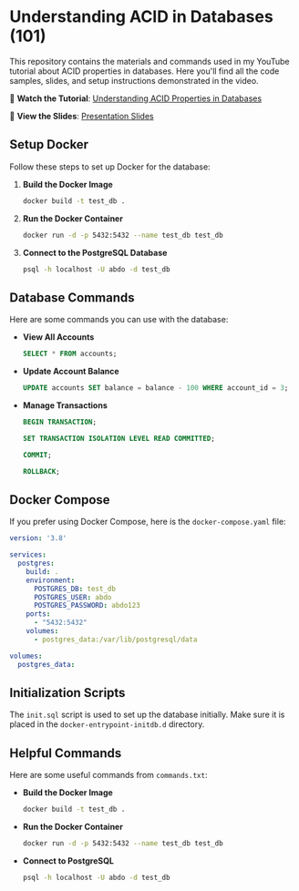 # Understanding ACID in Databases (101)

This repository contains the materials and commands used in my YouTube tutorial about ACID properties in databases. Here you'll find all the code samples, slides, and setup instructions demonstrated in the video.

🎥 **Watch the Tutorial**: [Understanding ACID Properties in Databases](https://youtu.be/TN_OZ1nocAc)

📑 **View the Slides**: [Presentation Slides](https://github.com/Mosaibah/acid-session/blob/main/ACID%20Presentation.pdf)

## Setup Docker

Follow these steps to set up Docker for the database:

1. **Build the Docker Image**
   
   ```bash
   docker build -t test_db .
   ```

2. **Run the Docker Container**
   
   ```bash
   docker run -d -p 5432:5432 --name test_db test_db
   ```

3. **Connect to the PostgreSQL Database**
   
   ```bash
   psql -h localhost -U abdo -d test_db
   ```

## Database Commands

Here are some commands you can use with the database:


- **View All Accounts**
  
  ```sql
  SELECT * FROM accounts;
  ```

- **Update Account Balance**
  
  ```sql
  UPDATE accounts SET balance = balance - 100 WHERE account_id = 3;
  ```

- **Manage Transactions**
  
  ```sql
  BEGIN TRANSACTION;
  
  SET TRANSACTION ISOLATION LEVEL READ COMMITTED;
  
  COMMIT;
  
  ROLLBACK;
  ```

## Docker Compose

If you prefer using Docker Compose, here is the `docker-compose.yaml` file:

```yaml:docker-compose.yaml
version: '3.8'

services:
  postgres:
    build: .
    environment:
      POSTGRES_DB: test_db 
      POSTGRES_USER: abdo
      POSTGRES_PASSWORD: abdo123
    ports:
      - "5432:5432"
    volumes:
      - postgres_data:/var/lib/postgresql/data

volumes:
  postgres_data:
```

## Initialization Scripts

The `init.sql` script is used to set up the database initially. Make sure it is placed in the `docker-entrypoint-initdb.d` directory.

## Helpful Commands

Here are some useful commands from `commands.txt`:

- **Build the Docker Image**
  
  ```bash
  docker build -t test_db .
  ```

- **Run the Docker Container**
  
  ```bash
  docker run -d -p 5432:5432 --name test_db test_db
  ```

- **Connect to PostgreSQL**
  
  ```bash
  psql -h localhost -U abdo -d test_db
  ```
